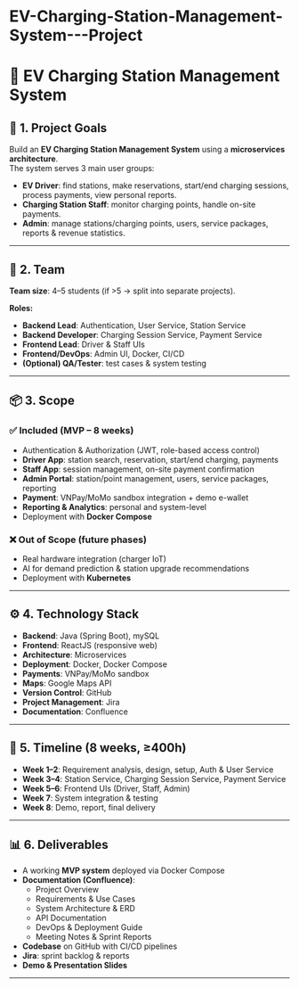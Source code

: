 # EV-Charging-Station-Management-System---Project
# 🚗 EV Charging Station Management System

## 🎯 1. Project Goals
Build an **EV Charging Station Management System** using a **microservices architecture**.  
The system serves 3 main user groups:

- **EV Driver**: find stations, make reservations, start/end charging sessions, process payments, view personal reports.  
- **Charging Station Staff**: monitor charging points, handle on-site payments.  
- **Admin**: manage stations/charging points, users, service packages, reports & revenue statistics.  

---

## 👥 2. Team
**Team size**: 4–5 students (if >5 → split into separate projects).  

**Roles:**
- **Backend Lead**: Authentication, User Service, Station Service  
- **Backend Developer**: Charging Session Service, Payment Service  
- **Frontend Lead**: Driver & Staff UIs  
- **Frontend/DevOps**: Admin UI, Docker, CI/CD  
- **(Optional) QA/Tester**: test cases & system testing  

---

## 📦 3. Scope

### ✅ Included (MVP – 8 weeks)
- Authentication & Authorization (JWT, role-based access control)  
- **Driver App**: station search, reservation, start/end charging, payments  
- **Staff App**: session management, on-site payment confirmation  
- **Admin Portal**: station/point management, users, service packages, reporting  
- **Payment**: VNPay/MoMo sandbox integration + demo e-wallet  
- **Reporting & Analytics**: personal and system-level  
- Deployment with **Docker Compose**  

### ❌ Out of Scope (future phases)
- Real hardware integration (charger IoT)  
- AI for demand prediction & station upgrade recommendations  
- Deployment with **Kubernetes**  

---

## ⚙️ 4. Technology Stack
- **Backend**: Java (Spring Boot), mySQL  
- **Frontend**: ReactJS (responsive web)  
- **Architecture**: Microservices  
- **Deployment**: Docker, Docker Compose  
- **Payments**: VNPay/MoMo sandbox  
- **Maps**: Google Maps API  
- **Version Control**: GitHub  
- **Project Management**: Jira  
- **Documentation**: Confluence  

---

## 📅 5. Timeline (8 weeks, ≥400h)
- **Week 1–2**: Requirement analysis, design, setup, Auth & User Service  
- **Week 3–4**: Station Service, Charging Session Service, Payment Service  
- **Week 5–6**: Frontend UIs (Driver, Staff, Admin)  
- **Week 7**: System integration & testing  
- **Week 8**: Demo, report, final delivery  

---

## 📊 6. Deliverables
- A working **MVP system** deployed via Docker Compose  
- **Documentation (Confluence)**:  
  - Project Overview  
  - Requirements & Use Cases  
  - System Architecture & ERD  
  - API Documentation  
  - DevOps & Deployment Guide  
  - Meeting Notes & Sprint Reports  
- **Codebase** on GitHub with CI/CD pipelines  
- **Jira**: sprint backlog & reports  
- **Demo & Presentation Slides**  

---
